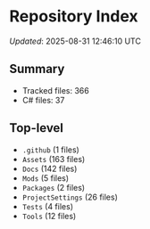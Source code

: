 # Repository Index

_Updated_: 2025-08-31 12:46:10 UTC

## Summary
- Tracked files: 366
- C# files: 37

## Top-level
- `.github` (1 files)
- `Assets` (163 files)
- `Docs` (142 files)
- `Mods` (5 files)
- `Packages` (2 files)
- `ProjectSettings` (26 files)
- `Tests` (4 files)
- `Tools` (12 files)
